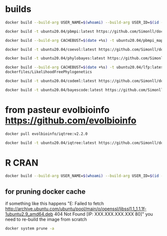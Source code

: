 # builds
```bash
docker build --build-arg USER_NAME=$(whoami) --build-arg USER_ID=$(id -u ${USER}) --build-arg GROUP_ID=$(id -g ${USER}) -t ubuntu20.04/basic:latest https://github.com/Simonll/docker.git#develop:/dockerfiles/basic --pull
```
```bash
docker build -t ubuntu20.04/pbmpi:latest https://github.com/Simonll/docker.git#develop:/dockerfiles/phylobayes-mpi
```
```bash
docker build --build-arg CACHEBUST=$(date +%s) -t ubuntu20.04/pbmpi_mapstats:latest https://github.com/Simonll/docker.git#develop:/dockerfiles/phylobayes-mpi/mapstats
```
```bash
docker build -t ubuntu20.04/coevol:latest https://github.com/Simonll/docker.git#develop:/dockerfiles/coevol
```
```bash
docker build -t ubuntu20.04/phylobayes:latest https://github.com/Simonll/docker.git#develop:/dockerfiles/phylobayes
```
```bash
docker build --build-arg CACHEBUST=$(date +%s) -t ubuntu20.04/lfp:latest https://github.com/Simonll/docker.git#develop:/
dockerfiles/LikelihoodFreePhylogenetics
```
```bash
docker build -t ubuntu20.04/codeml:latest https://github.com/Simonll/docker.git#develop:/dockerfiles/codeml
```
```bash
docker build -t ubuntu20.04/bayescode:latest https://github.com/Simonll/docker.git#develop:/dockerfiles/BayesCode
```
# from pasteur evolbioinfo https://github.com/evolbioinfo
```bash
docker pull evolbioinfo/iqtree:v2.2.0
```
```bash
docker build -t ubuntu20.04/iqtree:latest https://github.com/Simonll/docker.git#develop:/dockerfiles/iqtree
```
# R CRAN
```bash
docker build --build-arg USER_NAME=$(whoami) --build-arg USER_ID=$(id -u ${USER}) --build-arg GROUP_ID=$(id -g ${USER}) --build-arg CACHEBUST=$(date +%s) -t r-base3.6.3/abc:latest https://github.com/Simonll/docker.git#develop:/dockerfiles/r-base-abc --pull
```
## for pruning docker cache
if something like this happens "E: Failed to fetch http://archive.ubuntu.com/ubuntu/pool/main/o/openssl/libssl1.1_1.1.1f-1ubuntu2.9_amd64.deb  404  Not Found [IP: XXX.XXX.XXX.XXX 80]" you need to re-build the image from scratch
```bash
docker system prune -a
```